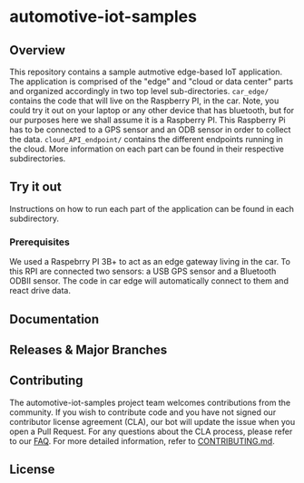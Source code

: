 

# automotive-iot-samples

## Overview

This repository contains a sample autmotive edge-based IoT application. The application is comprised of the "edge" and "cloud or data center" parts and organized accordingly in two top level sub-directories.  `car_edge/` contains the code that will live on the Raspberry PI, in the car. Note, you could try it out on your laptop or any other device that has bluetooth, but for our purposes here we shall assume it is a Raspberry PI. This Raspberry Pi has to be connected to a GPS sensor and an ODB sensor in order to collect the data. `cloud_API_endpoint/` contains the different endpoints running in the cloud. More information on each part can be found in their respective subdirectories.

## Try it out

Instructions on how to run each part of the application can be found in each subdirectory.

### Prerequisites

We used a Raspebrry PI 3B+ to act as an edge gateway living in the car. To this RPI are connected two sensors: a USB GPS sensor and a Bluetooth ODBII sensor. The code in car edge will automatically connect to them and react drive data.

## Documentation

## Releases & Major Branches

## Contributing

The automotive-iot-samples project team welcomes contributions from the community. If you wish to contribute code and you have not
signed our contributor license agreement (CLA), our bot will update the issue when you open a Pull Request. For any
questions about the CLA process, please refer to our [FAQ](https://cla.vmware.com/faq). For more detailed information,
refer to [CONTRIBUTING.md](CONTRIBUTING.md).

## License
